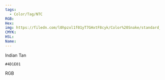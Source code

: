 ```yaml
---
tags:
  - Color/Tag/NTC
RGB:
Hex:
img: https://filedn.com/l0hpzxl1f01yT7GHxtF8cyk/Color%20Snake/standard_csv_to_svg/4D1E01.svg
CMYK:
HSL:
Name:
---
```

Indian Tan
```palette
#4D1E01
```
RGB
